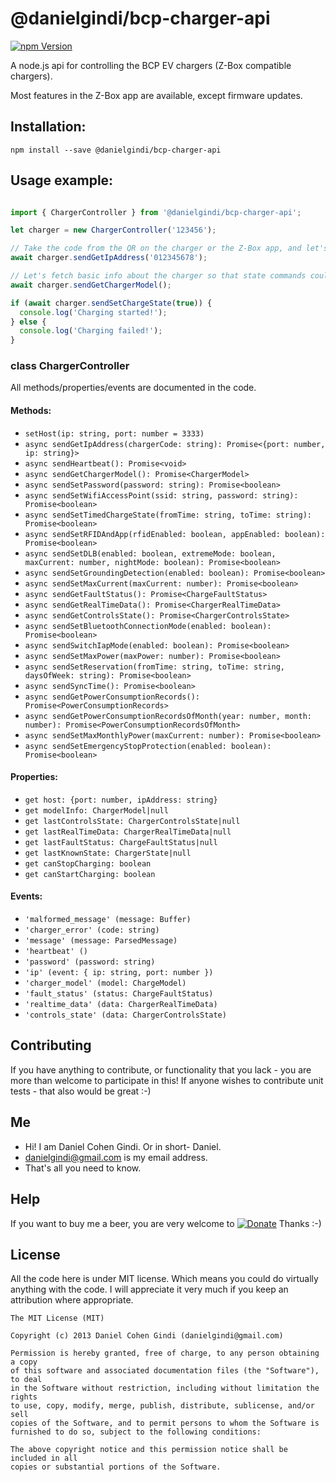 # @danielgindi/bcp-charger-api

[![npm Version](https://badge.fury.io/js/@danielgindi%2Fbcp-charger-api.png)](https://npmjs.org/package/@danielgindi/bcp-charger-api)

A node.js api for controlling the BCP EV chargers (Z-Box compatible chargers).  

Most features in the Z-Box app are available, except firmware updates.

## Installation:

```
npm install --save @danielgindi/bcp-charger-api
```

## Usage example:

```javascript

import { ChargerController } from '@danielgindi/bcp-charger-api';

let charger = new ChargerController('123456');

// Take the code from the QR on the charger or the Z-Box app, and let's resolve the IP address for the charger.
await charger.sendGetIpAddress('012345678');

// Let's fetch basic info about the charger so that state commands could work.
await charger.sendGetChargerModel();

if (await charger.sendSetChargeState(true)) {
  console.log('Charging started!');
} else {
  console.log('Charging failed!');
}

```

### class ChargerController

All methods/properties/events are documented in the code.

#### Methods:
* `setHost(ip: string, port: number = 3333)`
* `async sendGetIpAddress(chargerCode: string): Promise<{port: number, ip: string}>`
* `async sendHeartbeat(): Promise<void>`
* `async sendGetChargerModel(): Promise<ChargerModel>`
* `async sendSetPassword(password: string): Promise<boolean>`
* `async sendSetWifiAccessPoint(ssid: string, password: string): Promise<boolean>`
* `async sendSetTimedChargeState(fromTime: string, toTime: string): Promise<boolean>`
* `async sendSetRFIDAndApp(rfidEnabled: boolean, appEnabled: boolean): Promise<boolean>`
* `async sendSetDLB(enabled: boolean, extremeMode: boolean, maxCurrent: number, nightMode: boolean): Promise<boolean>`
* `async sendSetGroundingDetection(enabled: boolean): Promise<boolean>`
* `async sendSetMaxCurrent(maxCurrent: number): Promise<boolean>`
* `async sendGetFaultStatus(): Promise<ChargeFaultStatus>`
* `async sendGetRealTimeData(): Promise<ChargerRealTimeData>`
* `async sendGetControlsState(): Promise<ChargerControlsState>`
* `async sendSetBluetoothConnectionMode(enabled: boolean): Promise<boolean>`
* `async sendSwitchIapMode(enabled: boolean): Promise<boolean>`
* `async sendSetMaxPower(maxPower: number): Promise<boolean>`
* `async sendSetReservation(fromTime: string, toTime: string, daysOfWeek: string): Promise<boolean>`
* `async sendSyncTime(): Promise<boolean>`
* `async sendGetPowerConsumptionRecords(): Promise<PowerConsumptionRecords>`
* `async sendGetPowerConsumptionRecordsOfMonth(year: number, month: number): Promise<PowerConsumptionRecordsOfMonth>`
* `async sendSetMaxMonthlyPower(maxCurrent: number): Promise<boolean>`
* `async sendSetEmergencyStopProtection(enabled: boolean): Promise<boolean>`

#### Properties:
* `get host: {port: number, ipAddress: string}`
* `get modelInfo: ChargerModel|null`
* `get lastControlsState: ChargerControlsState|null`
* `get lastRealTimeData: ChargerRealTimeData|null`
* `get lastFaultStatus: ChargeFaultStatus|null`
* `get lastKnownState: ChargerState|null`
* `get canStopCharging: boolean`
* `get canStartCharging: boolean`

#### Events:
* `'malformed_message' (message: Buffer)`
* `'charger_error' (code: string)`
* `'message' (message: ParsedMessage)`
* `'heartbeat' ()`
* `'password' (password: string)`
* `'ip' (event: { ip: string, port: number })`
* `'charger_model' (model: ChargeModel)`
* `'fault_status' (status: ChargeFaultStatus)`
* `'realtime_data' (data: ChargerRealTimeData)`
* `'controls_state' (data: ChargerControlsState)`


## Contributing

If you have anything to contribute, or functionality that you lack - you are more than welcome to participate in this!
If anyone wishes to contribute unit tests - that also would be great :-)

## Me
* Hi! I am Daniel Cohen Gindi. Or in short- Daniel.
* danielgindi@gmail.com is my email address.
* That's all you need to know.

## Help

If you want to buy me a beer, you are very welcome to
[![Donate](https://www.paypalobjects.com/en_US/i/btn/btn_donate_LG.gif)](https://www.paypal.com/cgi-bin/webscr?cmd=_s-xclick&hosted_button_id=G6CELS3E997ZE)
 Thanks :-)

## License

All the code here is under MIT license. Which means you could do virtually anything with the code.
I will appreciate it very much if you keep an attribution where appropriate.

    The MIT License (MIT)

    Copyright (c) 2013 Daniel Cohen Gindi (danielgindi@gmail.com)

    Permission is hereby granted, free of charge, to any person obtaining a copy
    of this software and associated documentation files (the "Software"), to deal
    in the Software without restriction, including without limitation the rights
    to use, copy, modify, merge, publish, distribute, sublicense, and/or sell
    copies of the Software, and to permit persons to whom the Software is
    furnished to do so, subject to the following conditions:

    The above copyright notice and this permission notice shall be included in all
    copies or substantial portions of the Software.

